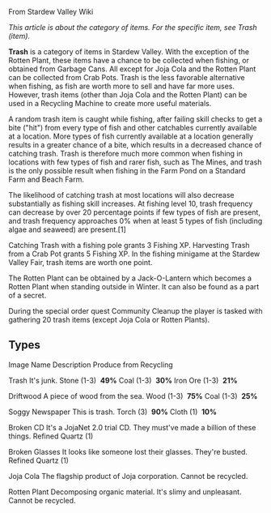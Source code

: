 From Stardew Valley Wiki

*This article is about the category of items. For the specific item, see Trash (item).*

**Trash** is a category of items in Stardew Valley. With the exception of the Rotten Plant, these items have a chance to be collected when fishing, or obtained from Garbage Cans. All except for Joja Cola and the Rotten Plant can be collected from Crab Pots. Trash is the less favorable alternative when fishing, as fish are worth more to sell and have far more uses. However, trash items (other than Joja Cola and the Rotten Plant) can be used in a Recycling Machine to create more useful materials.

A random trash item is caught while fishing, after failing skill checks to get a bite ("hit") from every type of fish and other catchables currently available at a location. More types of fish currently available at a location generally results in a greater chance of a bite, which results in a decreased chance of catching trash. Trash is therefore much more common when fishing in locations with few types of fish and rarer fish, such as The Mines, and trash is the only possible result when fishing in the Farm Pond on a Standard Farm and Beach Farm.

The likelihood of catching trash at most locations will also decrease substantially as fishing skill increases. At fishing level 10, trash frequency can decrease by over 20 percentage points if few types of fish are present, and trash frequency approaches 0% when at least 5 types of fish (including algae and seaweed) are present.\[1]

Catching Trash with a fishing pole grants 3 Fishing XP. Harvesting Trash from a Crab Pot grants 5 Fishing XP. In the fishing minigame at the Stardew Valley Fair, trash items are worth one point.

The Rotten Plant can be obtained by a Jack-O-Lantern which becomes a Rotten Plant when standing outside in Winter. It can also be found as a part of a secret.

During the special order quest Community Cleanup the player is tasked with gathering 20 trash items (except Joja Cola or Rotten Plants).

## Types

Image Name Description Produce from Recycling

Trash It's junk. Stone (1-3)  **49%** Coal (1-3)  **30%** Iron Ore (1-3)  **21%**

Driftwood A piece of wood from the sea. Wood (1-3)  **75%** Coal (1-3)  **25%**

Soggy Newspaper This is trash. Torch (3)  **90%** Cloth (1)  **10%**

Broken CD It's a JojaNet 2.0 trial CD. They must've made a billion of these things. Refined Quartz (1)

Broken Glasses It looks like someone lost their glasses. They're busted. Refined Quartz (1)

Joja Cola The flagship product of Joja corporation. Cannot be recycled.

Rotten Plant Decomposing organic material. It's slimy and unpleasant. Cannot be recycled.